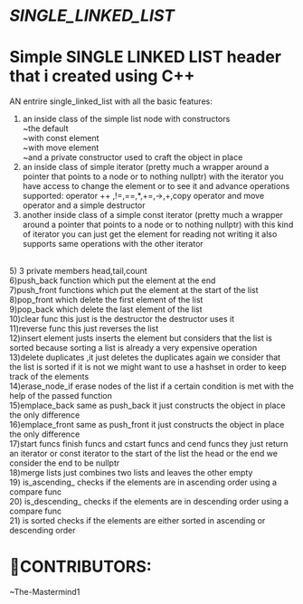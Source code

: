 # _SINGLE_LINKED_LIST_
# Simple SINGLE LINKED LIST  header that i created using C++
AN entrire single_linked_list with all the basic features:
<br>
1) an  inside class of the simple list node with constructors<br>
~the default<br>
~with const element<br>
~with move element<br>
~and a private constructor used to craft the object in place<br>
3) an inside class of simple iterator (pretty much a wrapper around a pointer that points to a node or to nothing nullptr)
   with the iterator you have access to change the element or to see it and advance
   operations supported: operator ++ ,!=,==,*,+=,->,+,copy operator and move operator and a simple destructor <br>
4) another inside class of a simple const iterator (pretty much a wrapper around a pointer that points to a node or to nothing nullptr)
    with this kind of iterator you can just get the element for reading not writing it also supports same operations with the other iterator <br>
<br>
5) 3 private members head,tail,count <br>
6)push_back function which put the element at the end <br>
7)push_front functions  which put the element at the start of the list <br>
8)pop_front which delete the first element of the list <br>
9)pop_back which delete the last element of the list<br>
10)clear func this just is the destructor the destructor uses it<br>
11)reverse func this just reverses the list<br>
12)insert element justs inserts the element but considers that the list is sorted because sorting a list is already a very expensive operation<br>
13)delete duplicates ,it just deletes the duplicates again we consider that the list is sorted if it is not we might want to use a hashset in order to keep track of the elements<br>
14)erase_node_if erase nodes of the list if a certain condition is met with the help of the passed function<br>
15)emplace_back same as push_back it just constructs the object in place the only difference<br>
16)emplace_front same as push_front it just constructs the object in place the only difference<br>
17)start funcs finish funcs and cstart funcs and cend funcs they just return an iterator or const iterator to the start of the list the head or the end we consider the end to be nullptr<br>
18)merge lists just combines two lists and leaves the other empty<br>
19) is_ascending_ checks if the elements are in ascending order using a compare func<br>
20) is_descending_ checks if the elements are in descending order using a compare func<br>
21) is sorted checks if the elements are either sorted in  ascending or descending order<br>

# 👥CONTRIBUTORS:

~The-Mastermind1

